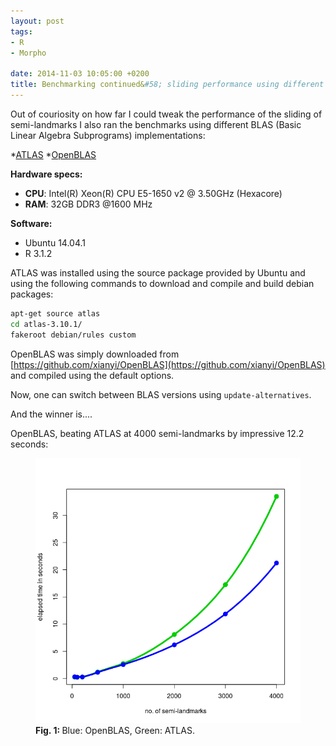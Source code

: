 ```yaml
---
layout: post
tags: 
- R 
- Morpho 

date: 2014-11-03 10:05:00 +0200
title: Benchmarking continued&#58; sliding performance using different BLAS implementations
---
```


Out of couriosity on how far I could tweak the performance of the sliding of semi-landmarks I also ran the benchmarks using different BLAS  (Basic Linear Algebra Subprograms) implementations:

*[ATLAS](http://math-atlas.sourceforge.net/)
*[OpenBLAS](https://github.com/xianyi/OpenBLAS)

**Hardware specs:** 

* **CPU**: Intel(R) Xeon(R) CPU E5-1650 v2 @ 3.50GHz (Hexacore)
* **RAM**: 32GB DDR3 @1600 MHz

**Software:**

* Ubuntu 14.04.1
* R 3.1.2

ATLAS was installed using the source package provided by Ubuntu and using the following commands to download and compile and build debian packages:

```bash
apt-get source atlas
cd atlas-3.10.1/
fakeroot debian/rules custom
``` 

OpenBLAS was simply downloaded from [https://github.com/xianyi/OpenBLAS](https://github.com/xianyi/OpenBLAS) and compiled using the default options. 

Now, one can switch between BLAS versions using ```update-alternatives```.

And the winner is....


OpenBLAS, beating ATLAS at 4000 semi-landmarks by impressive 12.2 seconds:


<figure>
  <img src="/resources/images/BLAScompare.png" alt="performance of sliding routine" width="500" >
  <figcaption><b>Fig. 1: </b>Blue: OpenBLAS, Green: ATLAS.</figcaption>
</figure> 









